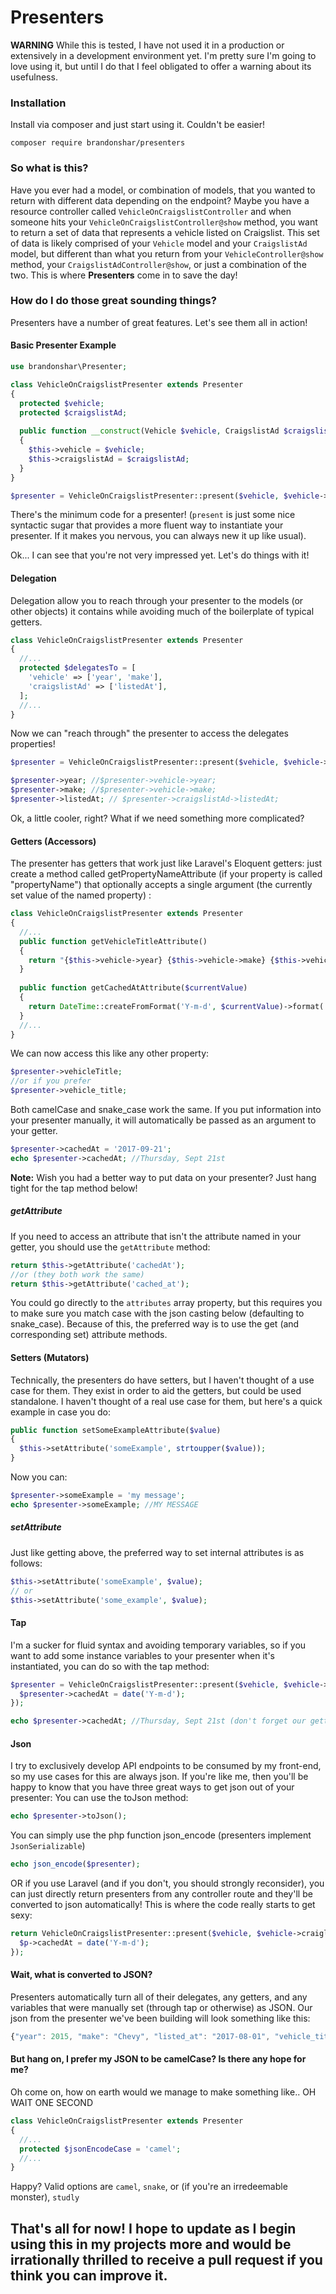 # Presenters

**WARNING** While this is tested, I have not used it in a production or extensively in a development environment yet. I'm pretty sure I'm going to love using it, but until I do that I feel obligated to offer a warning about its usefulness. 
### Installation
Install via composer and just start using it. Couldn't be easier!
```
composer require brandonshar/presenters
```
### So what is this?
Have you ever had a model, or combination of models, that you wanted to return with different data depending on the endpoint? Maybe you have a resource controller called `VehicleOnCraigslistController` and when someone hits your `VehicleOnCraigslistController@show` method, you want to return a set of data that represents a vehicle listed on Craigslist. This set of data is likely comprised of your `Vehicle` model and your `CraigslistAd` model, but different than what you return from your `VehicleController@show` method, your `CraigslistAdController@show`, or just a combination of the two. This is where **Presenters** come in to save the day!

### How do I do those great sounding things?
Presenters have a number of great features. Let's see them all in action!

#### Basic Presenter Example
```php
use brandonshar\Presenter;

class VehicleOnCraigslistPresenter extends Presenter 
{
  protected $vehicle;
  protected $craigslistAd;
  
  public function __construct(Vehicle $vehicle, CraigslistAd $craigslistAd)
  {
    $this->vehicle = $vehicle;
    $this->craigslistAd = $craigslistAd;
  }
}

$presenter = VehicleOnCraigslistPresenter::present($vehicle, $vehicle->craiglistAd);
```
There's the minimum code for a presenter! (`present` is just some nice syntactic sugar that provides a more fluent way to instantiate your presenter. If it makes you nervous, you can always new it up like usual).

Ok... I can see that you're not very impressed yet. Let's do things with it!
#### Delegation
Delegation allow you to reach through your presenter to the models (or other objects) it contains while avoiding much of the boilerplate of typical getters.
```php
class VehicleOnCraigslistPresenter extends Presenter
{
  //...
  protected $delegatesTo = [
    'vehicle' => ['year', 'make'],
    'craigslistAd' => ['listedAt'],
  ];
  //...
}
```
Now we can "reach through" the presenter to access the delegates properties!
```php
$presenter = VehicleOnCraigslistPresenter::present($vehicle, $vehicle->craiglistAd);

$presenter->year; //$presenter->vehicle->year;
$presenter->make; //$presenter->vehicle->make;
$presenter->listedAt; // $presenter->craigslistAd->listedAt;
```
Ok, a little cooler, right? What if we need something more complicated?
#### Getters (Accessors)
The presenter has getters that work just like Laravel's Eloquent getters: just create a method called getPropertyNameAttribute (if your property is called "propertyName") that optionally accepts a single argument (the currently set value of the named property) :
```php
class VehicleOnCraigslistPresenter extends Presenter
{
  //...
  public function getVehicleTitleAttribute()
  {
    return "{$this->vehicle->year} {$this->vehicle->make} {$this->vehicle->model}";
  }
  
  public function getCachedAtAttribute($currentValue)
  {
    return DateTime::createFromFormat('Y-m-d', $currentValue)->format('l, M jS');
  }
  //...
}
```
We can now access this like any other property:
```php
$presenter->vehicleTitle;
//or if you prefer
$presenter->vehicle_title;
```
Both camelCase and snake_case work the same.
If you put information into your presenter manually, it will automatically be passed as an argument to your getter. 
```php
$presenter->cachedAt = '2017-09-21';
echo $presenter->cachedAt; //Thursday, Sept 21st
```
**Note:** Wish you had a better way to put data on your presenter? Just hang tight for the tap method below!
##### getAttribute
If you need to access an attribute that isn't the attribute named in your getter, you should use the `getAttribute` method:
```php
return $this->getAttribute('cachedAt'); 
//or (they both work the same)
return $this->getAttribute('cached_at');
```
You could go directly to the `attributes` array property, but this requires you to make sure you match case with the json casting below (defaulting to snake_case). Because of this, the preferred way is to use the get (and corresponding set) attribute methods.
#### Setters (Mutators)
Technically, the presenters do have setters, but I haven't thought of a use case for them. They exist in order to aid the getters, but could be used standalone. I haven't thought of a real use case for them, but here's a quick example in case you do:
```php
public function setSomeExampleAttribute($value)
{
  $this->setAttribute('someExample', strtoupper($value));
}
```
Now you can:
```php
$presenter->someExample = 'my message';
echo $presenter->someExample; //MY MESSAGE
```
##### setAttribute
Just like getting above, the preferred way to set internal attributes is as follows:
```php
$this->setAttribute('someExample', $value);
// or
$this->setAttribute('some_example', $value);
```
#### Tap
I'm a sucker for fluid syntax and avoiding temporary variables, so if you want to add some instance variables to your presenter when it's instantiated, you can do so with the tap method:
```php
$presenter = VehicleOnCraigslistPresenter::present($vehicle, $vehicle->craiglistAd)->tap(function ($presenter) {
  $presenter->cachedAt = date('Y-m-d');
});

echo $presenter->cachedAt; //Thursday, Sept 21st (don't forget our getter from above)
```
#### Json
I try to exclusively develop API endpoints to be consumed by my front-end, so my use cases for this are always json. If you're like me, then you'll be happy to know that you have three great ways to get json out of your presenter:
You can use the toJson method:
```php
echo $presenter->toJson();
```
You can simply use the php function json_encode (presenters implement `JsonSerializable`)
```php
echo json_encode($presenter);
```
OR if you use Laravel (and if you don't, you should strongly reconsider), you can just directly return presenters from any controller route and they'll be converted to json automatically! 
This is where the code really starts to get sexy:
```php
return VehicleOnCraigslistPresenter::present($vehicle, $vehicle->craiglistAd)->tap(function ($p) {
  $p->cachedAt = date('Y-m-d');
});
```

#### Wait, what is converted to JSON?
Presenters automatically turn all of their delegates, any getters, and any variables that were manually set (through tap or otherwise) as JSON.
Our json from the presenter we've been building will look something like this:
```javascript
{"year": 2015, "make": "Chevy", "listed_at": "2017-08-01", "vehicle_title": "2015 Chevy Volt", "cached_at": "Thursday, Sept 21st", "some_example": "MY MESSAGE"}
```

#### But hang on, I prefer my JSON to be camelCase? Is there any hope for me?
Oh come on, how on earth would we manage to make something like.. OH WAIT ONE SECOND
```php
class VehicleOnCraigslistPresenter extends Presenter
{
  //...
  protected $jsonEncodeCase = 'camel';
  //...
}
```
Happy? Valid options are `camel`, `snake`, or (if you're an irredeemable monster), `studly`

## That's all for now! I hope to update as I begin using this in my projects more and would be irrationally thrilled to receive a pull request if you think you can improve it. 

